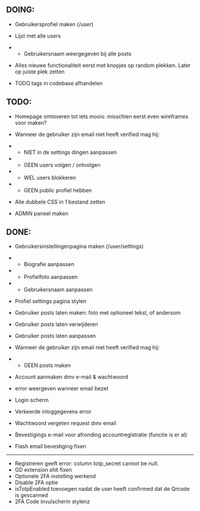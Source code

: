 ## DOING:


- Gebruikersprofiel maken (/user)
- Lijst met alle users
- - Gebruikersnaam weergegeven bij alle posts

    
- Alles nieuwe functionaliteit eerst met knopjes op random plekken. Later op juiste plek zetten
- TODO tags in codebase afhandelen


## TODO:


- Homepage omtoveren tot iets moois: misschien eerst even wireframes voor maken?


- Wanneer de gebruiker zijn email niet heeft verified mag hij:
- - NIET in de settings dingen aanpassen
- - GEEN users volgen / ontvolgen
- - WEL users blokkeren
- - GEEN public profiel hebben

- Alle dubbele CSS in 1 bestand zetten

- ADMIN paneel maken

## DONE:
- Gebruikersinstellingenpagina maken (/user/settings)
- - Biografie aanpassen
- - Profielfoto aanpassen
- - Gebruikersnaam aanpassen
- Profiel settings pagina stylen

- Gebruiker posts laten maken: foto met optioneel tekst, of andersom
- Gebruiker posts laten verwijderen
- Gebruiker posts laten aanpassen
- Wanneer de gebruiker zijn email niet heeft verified mag hij:
- - GEEN posts maken
- Account aanmaken dmv e-mail & wachtwoord
- error weergeven wanneer email bezet
- Login scherm
- Verkeerde inloggegevens error
- Wachtwoord vergeten request dmv email
- Bevestigings e-mail voor afronding accountregistratie (functie is er al)
- Flash email bevestiging fixen
---
- Registreren geeft error: column totp_secret cannot be null.
- GD extension shit fixen
- Optionele 2FA instelling werkend
- Disable 2FA optie
- isTotpEnabled toevoegen nadat de user heeft confirmed dat de Qrcode is gescanned
- 2FA Code invulscherm stylenz